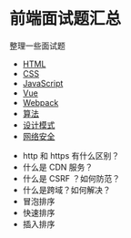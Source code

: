 # 前端面试题汇总

整理一些面试题

- [HTML](./html.md)
- [CSS](./css.md)
- [JavaScript](./javascript.md)
- [Vue]('./vue.md)
- [Webpack]('./webpack.md)
- [算法]()
- [设计模式]()
- [网络安全]()


<!-- 
思考： 如何准备面试题？涉及到哪些知识点

复习周期
1 2 4 7 15

第四个记忆周期是 1 天
第五个记忆周期是 2 天
第六个记忆周期是 4 天
第七个记忆周期是 7 天
第八个记忆周期是 15 天

-->

- http 和 https 有什么区别？
- 什么是 CDN 服务？
- 什么是 CSRF ？如何防范？
- 什么是跨域？如何解决？
- 冒泡排序
- 快速排序
- 插入排序




